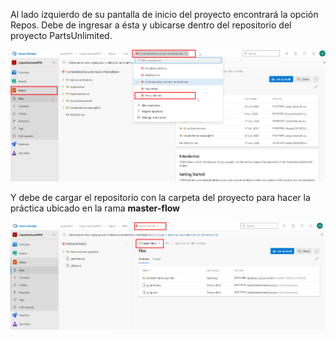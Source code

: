 Al lado izquierdo de su pantalla de inicio del proyecto encontrará la opción Repos. Debe de ingresar a ésta y ubicarse dentro del repositorio del proyecto PartsUnlimited.

![ingresar-repos](./assets/ingresar-repos.png)

Y debe de cargar el repositorio con la carpeta del proyecto para hacer la práctica ubicado en la rama **master-flow**

![repositorio-practica](./assets/repositorio-master-flow.png)


